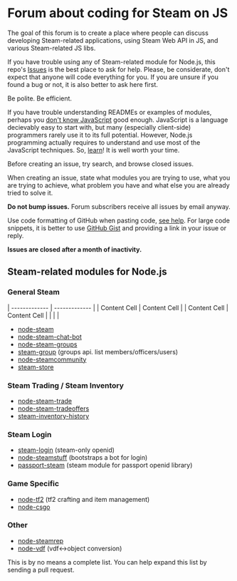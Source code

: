 # Forum about coding for Steam on JS

The goal of this forum is to create a place where people can discuss developing Steam-related applications, using Steam Web API in JS, and various Steam-related JS libs.

If you have trouble using any of Steam-related module for Node.js, this repo's [Issues](https://github.com/steam-forward/node-steam-forum/issues) is the best place to ask for help. Please, be considerate, don't expect that anyone will code everything for you. If you are unsure if you found a bug or not, it is also better to ask here first.

Be polite. Be efficient.

If you have trouble understanding READMEs or examples of modules, perhaps you [don't know JavaScript](https://github.com/getify/You-Dont-Know-JS/) good enough. JavaScript is a language decievably easy to start with, but many (especially client-side) programmers rarely use it to its full potential. However, Node.js programming actually requires to understand and use most of the JavaScript techniques. So, [learn](https://github.com/getify/You-Dont-Know-JS/)! It is well worth your time.

Before creating an issue, try search, and browse closed issues.

When creating an issue, state what modules you are trying to use, what you are trying to achieve, what problem you have and what else you are already tried to solve it.

__Do not bump issues.__ Forum subscribers receive all issues by email anyway.

Use code formatting of GitHub when pasting code, [see help](https://help.github.com/articles/github-flavored-markdown/#syntax-highlighting). For large code snippets, it is better to use [GitHub Gist](https://gist.github.com/) and providing a link in your issue or reply.

__Issues are closed after a month of inactivity.__

## Steam-related modules for Node.js

### General Steam

| ------------- | ------------- |
| Content Cell  | Content Cell  |
| Content Cell  | Content Cell  |
|               |               |
* [node-steam](https://github.com/seishun/node-steam)
* [node-steam-chat-bot](https://github.com/efreak/node-steam-chat-bot)
* [node-steam-groups](https://github.com/scholtzm/node-steam-groups)
* [steam-group](https://github.com/cpancake/steam-group) (groups api. list members/officers/users)
* [node-steamcommunity](https://github.com/DoctorMcKay/node-steamcommunity)
* [steam-store](https://github.com/Autarc/steam-store) 

### Steam Trading / Steam Inventory
* [node-steam-trade](https://github.com/seishun/node-steam-trade)
* [node-steam-tradeoffers](https://github.com/Alex7Kom/node-steam-tradeoffers)
* [steam-inventory-history](https://github.com/DoctorMcKay/node-steam-inventoryhistory)

### Steam Login
* [steam-login](https://github.com/cpancake/steam-login) (steam-only openid)
* [node-steamstuff](https://github.com/DoctorMcKay/node-steamstuff) (bootstraps a bot for login)
* [passport-steam](https://github.com/liamcurry/passport-steam) (steam module for passport openid library)

### Game Specific
* [node-tf2](https://github.com/DoctorMcKay/node-tf2) (tf2 crafting and item management)
* [node-csgo](https://github.com/joshuaferrara/node-csgo)

### Other
* [node-steamrep](https://github.com/scholtzm/node-steamrep)
* [node-vdf](https://github.com/RJacksonm1/node-vdf) (vdf<->object conversion)


This is by no means a complete list. You can help expand this list by sending a pull request.
